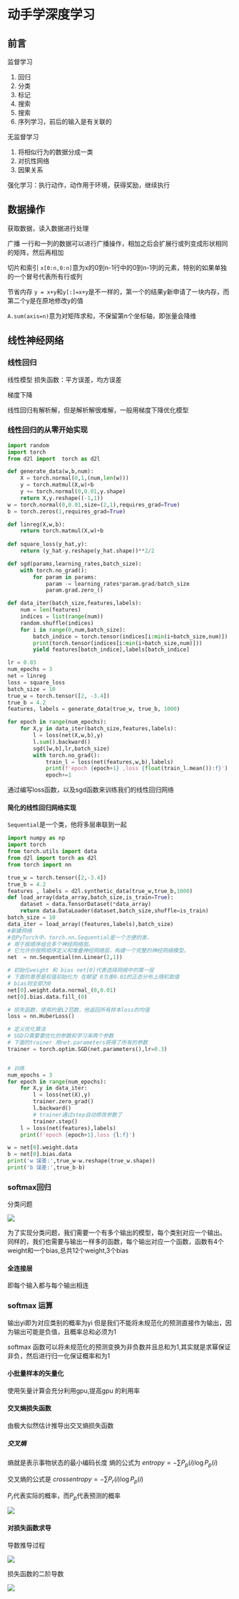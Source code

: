 # 动手学深度学习
## 前言
监督学习
1. 回归
2. 分类
3. 标记
4. 搜索
5. 搜索
6. 序列学习，前后的输入是有关联的

无监督学习
1. 将相似行为的数据分成一类
2. 对抗性网络
3. 因果关系

强化学习：执行动作，动作用于环境，获得奖励，继续执行

## 数据操作
获取数据，读入数据进行处理

广播
一行和一列的数据可以进行广播操作，相加之后会扩展行或列变成形状相同的矩阵，然后再相加

切片和索引
`x[0:n,0:n]`意为x的0到n-1行中的0到n-1列的元素，特别的如果单独的一个冒号代表所有行或列

节省内存
`y = x+y`和`y[:]=x+y`是不一样的，第一个的结果y新申请了一块内存，而第二个y是在原地修改y的值


`A.sum(axis=n)`意为对矩阵求和，不保留第n个坐标轴，即张量会降维


## 线性神经网络
### 线性回归
线性模型
损失函数：平方误差，均方误差

梯度下降

线性回归有解析解，但是解析解很难解，一般用梯度下降优化模型


### 线性回归的从零开始实现
```python
import random
import torch
from d2l import  torch as d2l

def generate_data(w,b,num):
    X = torch.normal(0,1,(num,len(w)))
    y = torch.matmul(X,w)+b
    y += torch.normal(0,0.01,y.shape)
    return X,y.reshape((-1,1))
w = torch.normal(0,0.01,size=(2,1),requires_grad=True)
b = torch.zeros(1,requires_grad=True)

def linreg(X,w,b):
    return torch.matmul(X,w)+b
    
def square_loss(y_hat,y):
    return (y_hat-y.reshape(y_hat.shape))**2/2

def sgd(params,learning_rates,batch_size):
    with torch.no_grad():
        for param in params:
            param -= learning_rates*param.grad/batch_size
            param.grad.zero_()

def data_iter(batch_size,features,labels):
    num = len(features)
    indices = list(range(num))
    random.shuffle(indices)
    for i in range(0,num,batch_size):
        batch_indice = torch.tensor(indices[i:min(i+batch_size,num)])
        print(torch.tensor(indices[i:min(i+batch_size,num)]))
        yield features[batch_indice],labels[batch_indice]

lr = 0.03
num_epochs = 3
net = linreg
loss = square_loss
batch_size = 10
true_w = torch.tensor([2, -3.4])
true_b = 4.2
features, labels = generate_data(true_w, true_b, 1000)

for epoch in range(num_epochs):
    for X,y in data_iter(batch_size,features,labels):
        l = loss(net(X,w,b),y)
        l.sum().backward()
        sgd([w,b],lr,batch_size)
        with torch.no_grad():
            train_l = loss(net(features,w,b),labels)
            print(f'epoch {epoch+1} ,loss {float(train_l.mean()):f}')
            epoch+=1
```
通过编写loss函数，以及sgd函数来训练我们的线性回归网络

#### 简化的线性回归网络实现
`Sequential`是一个类，他将多层串联到一起
```python
import numpy as np
import torch
from torch.utils import data
from d2l import torch as d2l
from torch import nn

true_w = torch.tensor([2,-3.4])
true_b = 4.2
features , labels = d2l.synthetic_data(true_w,true_b,1000)
def load_array(data_array,batch_size,is_train=True):
    dataset = data.TensorDataset(*data_array)
    return data.DataLoader(dataset,batch_size,shuffle=is_train)
batch_size = 10
data_iter = load_array((features,labels),batch_size)
#新建网络
#在PyTorch中，torch.nn.Sequential是一个方便的类，
# 用于按顺序组合多个神经网络层。
# 它允许你按照顺序定义和堆叠神经网络层，构建一个完整的神经网络模型。
net  = nn.Sequential(nn.Linear(2,1))

# 初始化weight 和 bias net[0]代表选择网络中的第一层
# 下面的意思是权值初始化为 在期望 0方差0.01的正态分布上随机取值
# bias则全部为0
net[0].weight.data.normal_(0,0.01)
net[0].bias.data.fill_(0)

# 损失函数，使用的是L2范数，他返回所有样本loss的均值
loss = nn.HuberLoss()

# 定义优化算法 
# SGD只需要要优化的参数和学习率两个参数
# 下面的trainer 用net.parameters获得了所有的参数
trainer = torch.optim.SGD(net.parameters(),lr=0.3)


# 训练
num_epochs = 3
for epoch in range(num_epochs):
    for X,y in data_iter:
        l = loss(net(X),y)
        trainer.zero_grad()
        l.backward()
        # trainer通过step自动修改参数了
        trainer.step() 
    l = loss(net(features),labels)
    print(f'epoch {epoch+1},loss {l:f}')

w = net[0].weight.data
b = net[0].bias.data
print('w 误差:',true_w-w.reshape(true_w.shape))
print('b 误差:',true_b-b)
```


### softmax回归
分类问题

![](./img/softmax.png)

为了实现分类问题，我们需要一个有多个输出的模型，每个类别对应一个输出。
同样的，我们也需要与输出一样多的函数，每个输出对应一个函数，函数有4个weight和一个bias,总共12个weight,3个bias

#### 全连接层
即每个输入都与每个输出相连


### softmax 运算

输出yi即为对应类别的概率为yi
但是我们不能将未规范化的预测直接作为输出，因为输出可能是负值，且概率总和必须为1

softmax 函数可以将未规范化的预测变换为非负数并且总和为1,其实就是求幂保证非负，然后进行归一化保证概率和为1

#### 小批量样本的矢量化
使用矢量计算会充分利用gpu,提高gpu 的利用率
#### 交叉熵损失函数
由极大似然估计推导出交叉熵损失函数
##### 交叉熵
熵就是表示事物状态的最小编码长度
熵的公式为 $entropy = -\sum P_p(i) \log P_p(i)$

交叉熵的公式是 $cross entropy = -\sum P_r(i) \log P_p(i)$

$P_r$代表实际的概率，而$P_p$代表预测的概率

![](./img/entropy.png)

#### 对损失函数求导
导数推导过程

![](./img/delim.png)

损失函数的二阶导数

![](./img/2delim.png)

